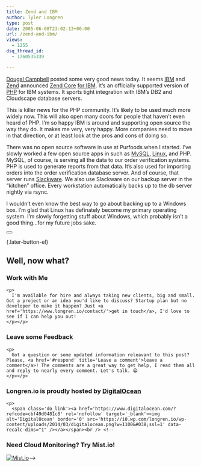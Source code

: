 ```yaml
---
title: Zend and IBM
author: Tyler Longren
type: post
date: 2005-06-08T23:02:13+00:00
url: /zend-and-ibm/
views:
  - 1255
dsq_thread_id:
  - 1760535339

---
```

[Dougal Campbell][1] posted some very good news today. It seems [IBM][2] and [Zend][3] announced [Zend Core][4] [for IBM][5]. It&#8217;s an officially supported version of [PHP][6] for IBM systems. It sports tight integration with IBM&#8217;s DB2 and Cloudscape database servers.

This is killer news for the PHP community. It&#8217;s likely to be used much more widely now. This will also open many doors for people that haven&#8217;t even heard of PHP. I&#8217;m so happy IBM is around and supporting open source the way they do. It makes me very, very happy. More companies need to move in that direction, or at least look at the pros and cons of doing so.

There was no open source software in use at Purfoods when I started. I&#8217;ve slowly worked a few open source apps in such as [MySQL][7], [Linux][8], and PHP. MySQL, of course, is serving all the data to our order verification systems. PHP is used to generate reports from that data. It&#8217;s also used for importing orders into the order verification database server. And of course, that server runs [Slackware][9]. We also use Slackware on our backup server in the &#8220;kitchen&#8221; office. Every workstation automatically backs up to the db server nightly via rsync.

I wouldn&#8217;t even know the best way to go about backing up to a Windows box. I&#8217;m glad that Linux has definately become my primary operating system. I&#8217;m slowly forgetting stuff about Windows, which probably isn&#8217;t a good thing&#8230;for my future jobs sake. 

<div class="wpulike wpulike-default " >
  <div class="wp_ulike_general_class wp_ulike_is_not_liked">
    <button type="button"
					aria-label="Like Button"
					data-ulike-id="1914"
					data-ulike-nonce="9f3b8dbc51"
					data-ulike-type="likeThis"
					data-ulike-template="wpulike-default"
					data-ulike-display-likers="0"
					data-ulike-disable-pophover="0"
					class="wp_ulike_btn wp_ulike_put_image wp_likethis_1914"></button><span class="count-box"></span>
  </div>
</div>

[][10]{.later-button-el}

<div class='what-next'>
  <h2>
    Well, now what?
  </h2>
  
  <div class='hire'>
    <h3>
      Work with Me
    </h3>
    
    <p>
      I'm available for hire and always taking new clients, big and small. Got a project or an idea you'd like to discuss? Startup plan but no developer to make it happen? Just <a href='https://www.longren.io/contact/'>get in touch</a>, I'd love to see if I can help you out!
    </p></p>
  </div>
  
  <div class='hire'>
    <h3>
      Leave some Feedback
    </h3>
    
    <p>
      Got a question or some updated information releavant to this post? Please, <a href='#respond' title='Leave a comment'>leave a comment</a>! The comments are a great way to get help, I read them all and reply to nearly every comment. Let's talk. 😀
    </p></p>
  </div>
  
  <div class='now-what-bottom-ad'>
    <h3>
      Longren.io is proudly hosted by <a href='https://www.digitalocean.com/?refcode=cbf49d0481c8'>DigitalOcean</a>
    </h3>
    
    <p>
      <span class='do_link'><a href='https://www.digitalocean.com/?refcode=cbf49d0481c8' rel='nofollow' target='_blank'><img alt='DigitalOcean' border='0' src='https://i0.wp.com/longren.io/wp-content/uploads/2014/03/digitalocean.png?w=1100&#038;ssl=1' data-recalc-dims="1" /></a></span><br /> <!--

<h3>Need Cloud Monitoring? Try Mist.io!</h3>

<span class='do_link'><a href='http://mist.io/?ref=tyler' rel='nofollow' target='_blank'><img alt='Mist.io' border='0' src='https://i0.wp.com/longren.io/wp-content/uploads/2014/04/mistio.jpg?w=1100&#038;ssl=1' data-recalc-dims="1"></a></span>--></div> </div>

 [1]: http://dougal.gunters.org/blog/2005/06/08/zend-core-for-ibm
 [2]: http://www.ibm.com/
 [3]: http://www.zend.com/
 [4]: http://www.zend.com/core/ibm/
 [5]: http://www-306.ibm.com/software/data/info/zendcore/
 [6]: http://www.php.net
 [7]: http://dev.mysql.com/
 [8]: http://www.kernel.org/
 [9]: http://www.slackware.com/
 [10]: #